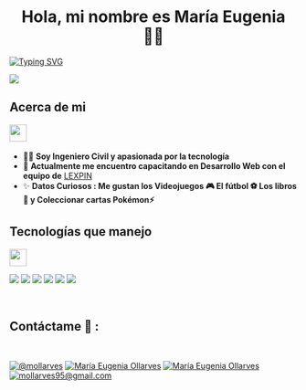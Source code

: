 <h1 align="center">Hola, mi nombre es María Eugenia 🙋‍♀️</h1>

[![Typing SVG](https://readme-typing-svg.demolab.com?font=Fira+Code&pause=1000&color=2CF746&random=false&width=435&lines=Bienvenido+a+mi+perfil+%F0%9F%A4%96%E2%9C%A8%F0%9F%92%BB%E2%98%95%F0%9F%91%BD)](https://git.io/typing-svg)

![](https://camo.githubusercontent.com/992babdffd8c74a1502de375fbdf7e4d54773242/68747470733a2f2f6d656469612e67697068792e636f6d2f6d656469612f53576f536b4e36447854737a71494b4571762f67697068792e676966)

<h2>Acerca de mi</h2>
<img src="https://media.giphy.com/media/ObNTw8Uzwy6KQ/giphy.gif" width="30px">&nbsp;
<p align="left">
  
- 👷‍♀ **Soy Ingeniero Civil y apasionada por la tecnología** <br>
- 🌱 **Actualmente me encuentro capacitando en Desarrollo Web con el equipo de** [LEXPIN](https://www.instagram.com/lexpinonline/ )
- ✨ **Datos Curiosos : Me gustan los Videojuegos 🎮 El fútbol ⚽ Los libros 📖 y Coleccionar cartas Pokémon⚡**


<h2>Tecnologías que manejo</h2>
<img src="https://media.giphy.com/media/iY8CRBdQXODJSCERIr/giphy.gif" width="30px">
<br>

<img src="https://img.icons8.com/color/48/000000/html-5--v1.png"/> <img src="https://img.icons8.com/color/48/000000/css3.png"/> <img src="https://img.icons8.com/color/48/000000/sass.png"/> <img src="https://img.icons8.com/color/48/000000/javascript--v1.png"/> <img src="https://img.icons8.com/office/48/000000/react.png"/> <img src="https://img.icons8.com/fluency/48/000000/wordpress.png"/>

<br>

## Contáctame 📲 :

<br>

[![@mollarves](https://img.icons8.com/fluency/48/000000/instagram-new.png "@mollarves")](https://www.instagram.com/mollarves/) [![María Eugenia Ollarves](https://img.icons8.com/fluency/48/000000/facebook.png "María Eugenia Ollarves")](https://www.facebook.com/profile.php?id=100035637588121) [![María Eugenia Ollarves](https://img.icons8.com/fluency/48/000000/linkedin.png "María Eugenia Ollarves")](https://www.linkedin.com/in/maría-eugenia-ollarves-1b009618b/) [![mollarves95@gmail.com](https://img.icons8.com/fluency/48/000000/apple-mail.png "@mollarves95@gmail.com")](mollarves95@gmail.com)

<br>




  
